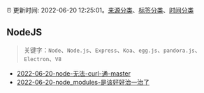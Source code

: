 :alarm_clock: 更新时间: 2022-06-20 12:25:01。[来源分类](../README.md)、[标签分类](../TAGS.md)、[时间分类](../TIMELINE.md)

## NodeJS


> 关键字：`Node`、`Node.js`、`Express`、`Koa`、`egg.js`、`pandora.js`、`Electron`、`V8`



- [2022-06-20-node-无法-curl-通-master](https://www.v2ex.com/t/860926) 
- [2022-06-20-node_modules-是该好好治一治了](https://toutiao.io/k/5bq88fv) 